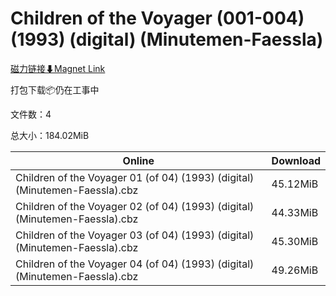 # Children of the Voyager (001-004) (1993) (digital) (Minutemen-Faessla)

[磁力链接⬇Magnet Link](magnet:?xt=urn:btih:3eb801e7cdc154e0a13973b0114391f45880a2ab&dn=Children%20of%20the%20Voyager%20%28001-004%29%20%281993%29%20%28digital%29%20%28Minutemen-Faessla%29)

打包下载📦仍在工事中

文件数：4

总大小：184.02MiB

Online | Download
--- | ---
Children of the Voyager 01 (of 04) (1993) (digital) (Minutemen-Faessla).cbz | 45.12MiB
Children of the Voyager 02 (of 04) (1993) (digital) (Minutemen-Faessla).cbz | 44.33MiB
Children of the Voyager 03 (of 04) (1993) (digital) (Minutemen-Faessla).cbz | 45.30MiB
Children of the Voyager 04 (of 04) (1993) (digital) (Minutemen-Faessla).cbz | 49.26MiB